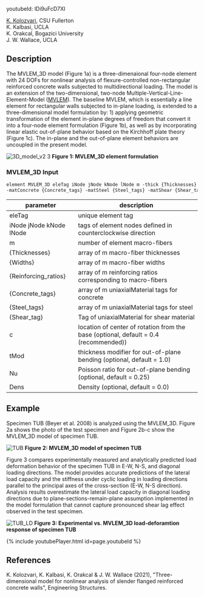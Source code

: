 youtubeId: lDi9uFcD7XI

[K. Kolozvari](mailto:kkolozvari@fullerton.edu), CSU Fullerton<br/>
K. Kalbasi, UCLA<br/>
K. Orakcal, Bogazici University<br/>
J. W. Wallace, UCLA<br/>

## Description

The MVLEM_3D model (Figure 1a) is a three-dimenaional four-node element with 24 DOFs for nonlinear analysis of flexure-controlled non-rectangular reinforced concrete walls subjected to multidirectional loading. The model is an extension of the two-dimensional, two-node Multiple-Vertical-Line-Element-Model ([MVLEM](https://opensees.berkeley.edu/wiki/index.php/MVLEM_-_Multiple-Vertical-Line-Element-Model_for_RC_Walls)). The baseline MVLEM, which is essentially a line element for rectangular walls subjected to in-plane loading, is extended to a three-dimensional model formulation by: 1) applying geometric transformation of the element in-plane degrees of freedom that convert it into a four-node element formulation (Figure 1b), as well as by incorporating linear elastic out-of-plane behavior based on the Kirchhoff plate theory (Figure 1c). The in-plane and the out-of-plane element behaviors are uncoupled in the present model.

![3D_model_v2 3](https://user-images.githubusercontent.com/53920372/104970335-f4671300-599f-11eb-8bf5-f598d4c05d1e.jpg)
**Figure 1: MVLEM_3D element formulation**

### MVLEM_3D Input
```markdown
element MVLEM_3D eleTag iNode jNode kNode lNode m -thick {Thicknesses} -width {Widths} -rho {Reinforcing_ratios} 
-matConcrete {Concrete_tags} -matSteel {Steel_tags} -matShear {Shear_tag} <-CoR c> <-thickMod tMod> <-Poisson Nu> <-Density Dens>
```

| parameter | description |
|----------|------------|
| eleTag | unique element tag|
| iNode jNode kNode lNode | tags of element nodes defined in counterclockwise direction|
| m | number of element macro-fibers|
| {Thicknesses} | array of m macro-fiber thicknesses|
| {Widths} | array of m macro-fiber widths |
| {Reinforcing_ratios}| array of m reinforcing ratios corresponding to macro-fibers|
| {Concrete_tags}	| array of m uniaxialMaterial tags for concrete |
| {Steel_tags} |	array of m uniaxialMaterial tags for steel |
| {Shear_tag}	| Tag of uniaxialMaterial for shear material |
| c | location of center of rotation from the base (optional, default = 0.4 (recommended))|
| tMod	| thickness modifier for out-of-plane bending (optional, default = 1.0)|
| Nu | Poisson ratio for out-of-plane bending (optional, default = 0.25)|
| Dens | Density (optional, default = 0.0)|

## Example

Specimen TUB (Beyer et al. 2008) is analyzed using the MVLEM_3D. Figure 2a shows the photo of the test specimen and Figure 2b-c show the MVLEM_3D model of specimen TUB.

![TUB](https://user-images.githubusercontent.com/53920372/94961047-c6b99500-04a8-11eb-879a-7c8db003830b.JPG)
**Figure 2: MVLEM_3D model of specimen TUB**

Figure 3 compares experimentally measured and analytically predicted load deformation behavior of the specimen TUB in E-W, N-S, and diagonal loading directions. The model provides accurate predictions of the lateral load capacity and the stiffness under cyclic loading in loading directions parallel to the principal axes of the cross-section (E-W, N-S direction). Analysis results overestimate the lateral load capacity in diagonal loading directions due to plane-sections-remain-plane assumption implemented in the model formulation that cannot capture pronounced shear lag effect observed in the test specimen. 

![TUB_LD](https://user-images.githubusercontent.com/53920372/94853227-f0f35000-03df-11eb-8e68-f1f221a9086d.JPG)
**Figure 3: Experimental vs. MVLEM_3D load-deforamtion response of specimen TUB**

{% include youtubePlayer.html id=page.youtubeId %}

## References

K. Kolozvari, K. Kalbasi, K. Orakcal & J. W. Wallace (2021), "Three-dimensional model for nonlinear analysis of slender flanged reinforced
concrete walls", Engineering Structures.
